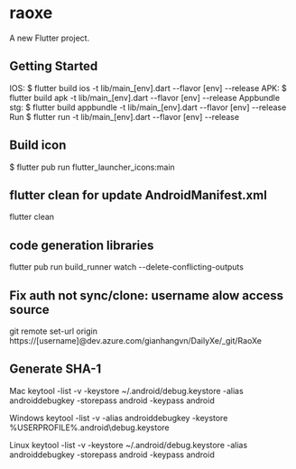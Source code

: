 # raoxe

A new Flutter project.

## Getting Started

IOS: $ flutter build ios -t lib/main_[env].dart --flavor [env] --release
APK: $ flutter build apk -t lib/main_[env].dart --flavor [env] --release
Appbundle stg: $ flutter build appbundle -t lib/main_[env].dart --flavor [env] --release
Run $ flutter run -t lib/main_[env].dart --flavor [env] --release

## Build icon
$ flutter pub run flutter_launcher_icons:main

## flutter clean for update AndroidManifest.xml
flutter clean

## code generation libraries
flutter pub run build_runner watch --delete-conflicting-outputs
## Fix auth not sync/clone: username alow access source
git remote set-url origin https://[username]@dev.azure.com/gianhangvn/DailyXe/_git/RaoXe
## Generate SHA-1
Mac keytool -list -v -keystore ~/.android/debug.keystore -alias androiddebugkey -storepass android -keypass android

Windows keytool -list -v -alias androiddebugkey -keystore %USERPROFILE%\.android\debug.keystore 

Linux keytool -list -v -keystore ~/.android/debug.keystore -alias androiddebugkey -storepass android -keypass android